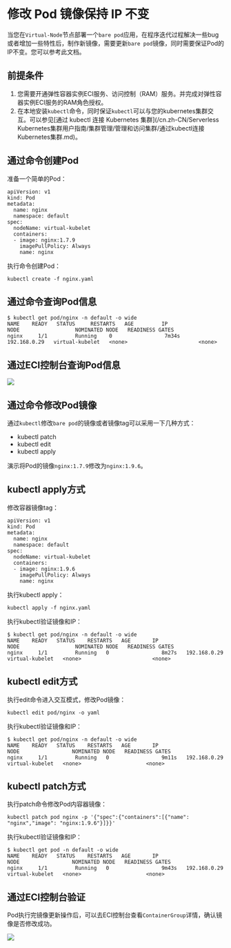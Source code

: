 # 修改 Pod 镜像保持 IP 不变

当您在`Virtual-Node`节点部署一个`bare pod`应用，在程序迭代过程解决一些bug或者增加一些特性后，制作新镜像，需要更新`bare pod`镜像，同时需要保证Pod的IP不变。您可以参考此文档。

## 前提条件

1.  您需要开通弹性容器实例ECI服务、访问控制（RAM）服务。并完成对弹性容器实例ECI服务的RAM角色授权。
2.  在本地安装`kubectl`命令，同时保证`kubectl`可以与您的kubernetes集群交互。可以参见[通过 kubectl 连接 Kubernetes 集群](/cn.zh-CN/Serverless Kubernetes集群用户指南/集群管理/管理和访问集群/通过kubectl连接Kubernetes集群.md)。

## 通过命令创建Pod

准备一个简单的Pod：

```
apiVersion: v1
kind: Pod
metadata:
  name: nginx
  namespace: default
spec:
  nodeName: virtual-kubelet
  containers:
  - image: nginx:1.7.9
    imagePullPolicy: Always
    name: nginx
```

执行命令创建Pod：

```
kubectl create -f nginx.yaml
```

## 通过命令查询Pod信息

```
$ kubectl get pod/nginx -n default -o wide
NAME    READY   STATUS     RESTARTS   AGE         IP                    NODE                  NOMINATED NODE   READINESS GATES
nginx     1/1         Running    0                 7m34s      192.168.0.29   virtual-kubelet   <none>                       <none>
```

## 通过ECI控制台查询Pod信息

![](http://docs-aliyun.cn-hangzhou.oss.aliyun-inc.com/assets/pic/141288/cn_zh/1571103244050/eci_detail_1.jpg)

## 通过命令修改Pod镜像

通过`kubectl`修改`bare pod`的镜像或者镜像tag可以采用一下几种方式：

-   kubectl patch
-   kubectl edit
-   kubectl apply

演示将Pod的镜像`nginx:1.7.9`修改为`nginx:1.9.6`。

## kubectl apply方式

修改容器镜像tag：

```
apiVersion: v1
kind: Pod
metadata:
  name: nginx
  namespace: default
spec:
  nodeName: virtual-kubelet
  containers:
  - image: nginx:1.9.6
    imagePullPolicy: Always
    name: nginx	
```

执行kubectl apply：

```
kubectl apply -f nginx.yaml		
```

执行kubectl验证镜像和IP：

```
$ kubectl get pod/nginx -n default -o wide
NAME    READY   STATUS    RESTARTS   AGE       IP                   NODE                  NOMINATED NODE   READINESS GATES
nginx     1/1         Running   0                 8m27s   192.168.0.29   virtual-kubelet   <none>                       <none>	 
```

## kubectl edit方式

执行edit命令进入交互模式，修改Pod镜像：

```
kubectl edit pod/nginx -o yaml		
```

执行kubectl验证镜像和IP：

```
$ kubectl get pod/nginx -n default -o wide
NAME    READY   STATUS    RESTARTS   AGE       IP                   NODE                 NOMINATED NODE   READINESS GATES
nginx     1/1         Running   0                 9m11s   192.168.0.29   virtual-kubelet   <none>                     <none>		
```

## kubectl patch方式

执行patch命令修改Pod内容器镜像：

```
kubectl patch pod nginx -p '{"spec":{"containers":[{"name": "nginx","image": "nginx:1.9.6"}]}}'
```

执行kubectl验证镜像和IP：

```
$ kubectl get pod -n default -o wide
NAME    READY   STATUS    RESTARTS   AGE       IP                   NODE                 NOMINATED NODE   READINESS GATES
nginx     1/1         Running   0                 9m43s   192.168.0.29   virtual-kubelet   <none>                     <none>	
```

## 通过ECI控制台验证

Pod执行完镜像更新操作后，可以去ECI控制台查看`ContainerGroup`详情，确认镜像是否修改成功。

![](http://docs-aliyun.cn-hangzhou.oss.aliyun-inc.com/assets/pic/141288/cn_zh/1571103892091/eci_image_2.jpg)

